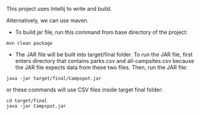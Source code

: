 This project uses Intellij to write and build. 

Alternatively, we can use maven. 
- To build jar file, run this command from base directory of the project: 
``` 
mvn clean package 
```

- The JAR file will be built into target/final folder. To run the JAR file, first enters 
directory that contains parks.csv and all-campsites.csv because the JAR file expects 
data from these two files. Then, run the JAR file:
```
java -jar target/final/Campspot.jar
```

or these commands will use CSV files inside target final folder:
```
cd target/final
java -jar Campspot.jar
```